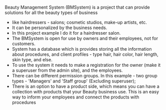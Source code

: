 Beauty Management System (BMSystem) is a project that can provide solutions for all the beauty types of business
- like hairdressers - salons; cosmetic studios, make-up artists, etc.
- It can be personalized by the business needs.
- In this project example I do it for a hairdresser salon.
- The BMSystem is open for use by owners and their employees, not for customers.
- System has a database which is provides storing all the information about procedures, and client profiles - type hair, hair color, hair length, skin type, and else.
- To use the system it needs to make a registration for the owner (make it a superuser from the admin site), and the employees.
- There can be different permission groups. In this example - two group types - 'Managers' and 'Staff group' (Excluding superuser);
- There is an option to have a product side, which means you can have a collection with products that your Beauty business use. This is an easy way to inform your employees and connect the products with procedures
